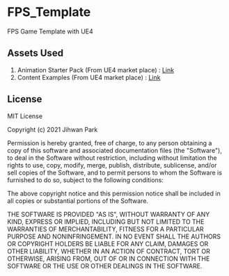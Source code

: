 # FPS_Template
 FPS Game Template with UE4
 
 ## Assets Used
 1. Animation Starter Pack (From UE4 market place) : [Link](https://www.unrealengine.com/marketplace/en-US/product/animation-starter-pack)
 2. Content Examples (From UE4 market place) : [Link](https://www.unrealengine.com/marketplace/en-US/product/content-examples)
 
 ## License
 
 MIT License

Copyright (c) 2021 Jihwan Park

Permission is hereby granted, free of charge, to any person obtaining a copy
of this software and associated documentation files (the "Software"), to deal
in the Software without restriction, including without limitation the rights
to use, copy, modify, merge, publish, distribute, sublicense, and/or sell
copies of the Software, and to permit persons to whom the Software is
furnished to do so, subject to the following conditions:

The above copyright notice and this permission notice shall be included in all
copies or substantial portions of the Software.

THE SOFTWARE IS PROVIDED "AS IS", WITHOUT WARRANTY OF ANY KIND, EXPRESS OR
IMPLIED, INCLUDING BUT NOT LIMITED TO THE WARRANTIES OF MERCHANTABILITY,
FITNESS FOR A PARTICULAR PURPOSE AND NONINFRINGEMENT. IN NO EVENT SHALL THE
AUTHORS OR COPYRIGHT HOLDERS BE LIABLE FOR ANY CLAIM, DAMAGES OR OTHER
LIABILITY, WHETHER IN AN ACTION OF CONTRACT, TORT OR OTHERWISE, ARISING FROM,
OUT OF OR IN CONNECTION WITH THE SOFTWARE OR THE USE OR OTHER DEALINGS IN THE
SOFTWARE.

